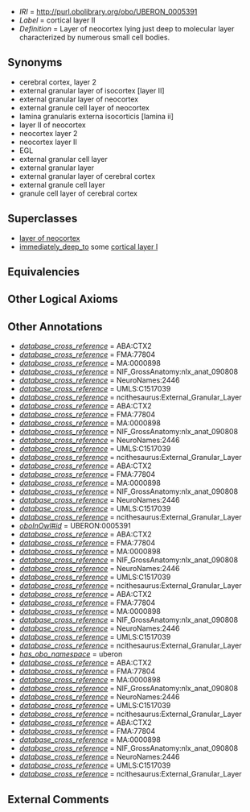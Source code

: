  * *IRI* = http://purl.obolibrary.org/obo/UBERON_0005391
 * *Label* = cortical layer II
 * *Definition* = Layer of neocortex lying just deep to molecular layer characterized by numerous small cell bodies.

## Synonyms

 * cerebral cortex, layer 2
 * external granular layer of isocortex [layer II]
 * external granular layer of neocortex
 * external granule cell layer of neocortex
 * lamina granularis externa isocorticis [lamina ii]
 * layer II of neocortex
 * neocortex layer 2
 * neocortex layer II
 * EGL
 * external granular cell layer
 * external granular layer
 * external granular layer of cerebral cortex
 * external granule cell layer
 * granule cell layer of cerebral cortex

## Superclasses

 * [layer of neocortex](../../UBERON/01/UBERON_0002301.md)
 * [immediately_deep_to](../../BSPO/07/BSPO_0001107.md) some [cortical layer I](../../UBERON/90/UBERON_0005390.md)

## Equivalencies


## Other Logical Axioms


## Other Annotations

 * *[database_cross_reference](../../ef/oboInOwl#hasDbXref.md)* = ABA:CTX2
 * *[database_cross_reference](../../ef/oboInOwl#hasDbXref.md)* = FMA:77804
 * *[database_cross_reference](../../ef/oboInOwl#hasDbXref.md)* = MA:0000898
 * *[database_cross_reference](../../ef/oboInOwl#hasDbXref.md)* = NIF_GrossAnatomy:nlx_anat_090808
 * *[database_cross_reference](../../ef/oboInOwl#hasDbXref.md)* = NeuroNames:2446
 * *[database_cross_reference](../../ef/oboInOwl#hasDbXref.md)* = UMLS:C1517039
 * *[database_cross_reference](../../ef/oboInOwl#hasDbXref.md)* = ncithesaurus:External_Granular_Layer
 * *[database_cross_reference](../../ef/oboInOwl#hasDbXref.md)* = ABA:CTX2
 * *[database_cross_reference](../../ef/oboInOwl#hasDbXref.md)* = FMA:77804
 * *[database_cross_reference](../../ef/oboInOwl#hasDbXref.md)* = MA:0000898
 * *[database_cross_reference](../../ef/oboInOwl#hasDbXref.md)* = NIF_GrossAnatomy:nlx_anat_090808
 * *[database_cross_reference](../../ef/oboInOwl#hasDbXref.md)* = NeuroNames:2446
 * *[database_cross_reference](../../ef/oboInOwl#hasDbXref.md)* = UMLS:C1517039
 * *[database_cross_reference](../../ef/oboInOwl#hasDbXref.md)* = ncithesaurus:External_Granular_Layer
 * *[database_cross_reference](../../ef/oboInOwl#hasDbXref.md)* = ABA:CTX2
 * *[database_cross_reference](../../ef/oboInOwl#hasDbXref.md)* = FMA:77804
 * *[database_cross_reference](../../ef/oboInOwl#hasDbXref.md)* = MA:0000898
 * *[database_cross_reference](../../ef/oboInOwl#hasDbXref.md)* = NIF_GrossAnatomy:nlx_anat_090808
 * *[database_cross_reference](../../ef/oboInOwl#hasDbXref.md)* = NeuroNames:2446
 * *[database_cross_reference](../../ef/oboInOwl#hasDbXref.md)* = UMLS:C1517039
 * *[database_cross_reference](../../ef/oboInOwl#hasDbXref.md)* = ncithesaurus:External_Granular_Layer
 * *[oboInOwl#id](../../id/oboInOwl#id.md)* = UBERON:0005391
 * *[database_cross_reference](../../ef/oboInOwl#hasDbXref.md)* = ABA:CTX2
 * *[database_cross_reference](../../ef/oboInOwl#hasDbXref.md)* = FMA:77804
 * *[database_cross_reference](../../ef/oboInOwl#hasDbXref.md)* = MA:0000898
 * *[database_cross_reference](../../ef/oboInOwl#hasDbXref.md)* = NIF_GrossAnatomy:nlx_anat_090808
 * *[database_cross_reference](../../ef/oboInOwl#hasDbXref.md)* = NeuroNames:2446
 * *[database_cross_reference](../../ef/oboInOwl#hasDbXref.md)* = UMLS:C1517039
 * *[database_cross_reference](../../ef/oboInOwl#hasDbXref.md)* = ncithesaurus:External_Granular_Layer
 * *[database_cross_reference](../../ef/oboInOwl#hasDbXref.md)* = ABA:CTX2
 * *[database_cross_reference](../../ef/oboInOwl#hasDbXref.md)* = FMA:77804
 * *[database_cross_reference](../../ef/oboInOwl#hasDbXref.md)* = MA:0000898
 * *[database_cross_reference](../../ef/oboInOwl#hasDbXref.md)* = NIF_GrossAnatomy:nlx_anat_090808
 * *[database_cross_reference](../../ef/oboInOwl#hasDbXref.md)* = NeuroNames:2446
 * *[database_cross_reference](../../ef/oboInOwl#hasDbXref.md)* = UMLS:C1517039
 * *[database_cross_reference](../../ef/oboInOwl#hasDbXref.md)* = ncithesaurus:External_Granular_Layer
 * *[has_obo_namespace](../../ce/oboInOwl#hasOBONamespace.md)* = uberon
 * *[database_cross_reference](../../ef/oboInOwl#hasDbXref.md)* = ABA:CTX2
 * *[database_cross_reference](../../ef/oboInOwl#hasDbXref.md)* = FMA:77804
 * *[database_cross_reference](../../ef/oboInOwl#hasDbXref.md)* = MA:0000898
 * *[database_cross_reference](../../ef/oboInOwl#hasDbXref.md)* = NIF_GrossAnatomy:nlx_anat_090808
 * *[database_cross_reference](../../ef/oboInOwl#hasDbXref.md)* = NeuroNames:2446
 * *[database_cross_reference](../../ef/oboInOwl#hasDbXref.md)* = UMLS:C1517039
 * *[database_cross_reference](../../ef/oboInOwl#hasDbXref.md)* = ncithesaurus:External_Granular_Layer
 * *[database_cross_reference](../../ef/oboInOwl#hasDbXref.md)* = ABA:CTX2
 * *[database_cross_reference](../../ef/oboInOwl#hasDbXref.md)* = FMA:77804
 * *[database_cross_reference](../../ef/oboInOwl#hasDbXref.md)* = MA:0000898
 * *[database_cross_reference](../../ef/oboInOwl#hasDbXref.md)* = NIF_GrossAnatomy:nlx_anat_090808
 * *[database_cross_reference](../../ef/oboInOwl#hasDbXref.md)* = NeuroNames:2446
 * *[database_cross_reference](../../ef/oboInOwl#hasDbXref.md)* = UMLS:C1517039
 * *[database_cross_reference](../../ef/oboInOwl#hasDbXref.md)* = ncithesaurus:External_Granular_Layer

## External Comments

